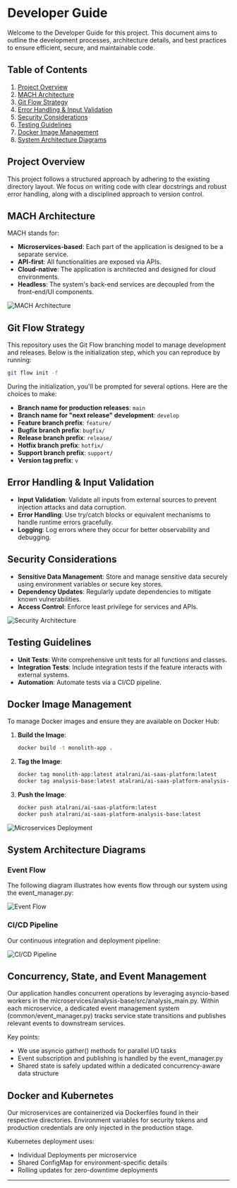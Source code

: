 # Developer Guide

Welcome to the Developer Guide for this project. This document aims to outline the development processes, architecture details, and best practices to ensure efficient, secure, and maintainable code.

## Table of Contents
1. [Project Overview](#project-overview)
2. [MACH Architecture](#mach-architecture)
3. [Git Flow Strategy](#git-flow-strategy)
4. [Error Handling & Input Validation](#error-handling--input-validation)
5. [Security Considerations](#security-considerations)
6. [Testing Guidelines](#testing-guidelines)
7. [Docker Image Management](#docker-image-management)
8. [System Architecture Diagrams](#system-architecture-diagrams)

## Project Overview
This project follows a structured approach by adhering to the existing directory layout. We focus on writing code with clear docstrings and robust error handling, along with a disciplined approach to version control.

## MACH Architecture
MACH stands for:
- **Microservices-based**: Each part of the application is designed to be a separate service.
- **API-first**: All functionalities are exposed via APIs.
- **Cloud-native**: The application is architected and designed for cloud environments.
- **Headless**: The system's back-end services are decoupled from the front-end/UI components.

![MACH Architecture](./diagrams/mach_architecture.png)

## Git Flow Strategy
This repository uses the Git Flow branching model to manage development and releases. Below is the initialization step, which you can reproduce by running:

```bash
git flow init -f
```

During the initialization, you'll be prompted for several options. Here are the choices to make:

- **Branch name for production releases**: `main`
- **Branch name for "next release" development**: `develop`
- **Feature branch prefix**: `feature/`
- **Bugfix branch prefix**: `bugfix/`
- **Release branch prefix**: `release/`
- **Hotfix branch prefix**: `hotfix/`
- **Support branch prefix**: `support/`
- **Version tag prefix**: `v`

## Error Handling & Input Validation
- **Input Validation**: Validate all inputs from external sources to prevent injection attacks and data corruption.
- **Error Handling**: Use try/catch blocks or equivalent mechanisms to handle runtime errors gracefully.
- **Logging**: Log errors where they occur for better observability and debugging.

## Security Considerations
- **Sensitive Data Management**: Store and manage sensitive data securely using environment variables or secure key stores.
- **Dependency Updates**: Regularly update dependencies to mitigate known vulnerabilities.
- **Access Control**: Enforce least privilege for services and APIs.

![Security Architecture](./diagrams/security_architecture.png)

## Testing Guidelines
- **Unit Tests**: Write comprehensive unit tests for all functions and classes.
- **Integration Tests**: Include integration tests if the feature interacts with external systems.
- **Automation**: Automate tests via a CI/CD pipeline.

## Docker Image Management

To manage Docker images and ensure they are available on Docker Hub:

1. **Build the Image**:
   ```bash
   docker build -t monolith-app .
   ```

2. **Tag the Image**:
   ```bash
   docker tag monolith-app:latest atalrani/ai-saas-platform:latest
   docker tag analysis-base:latest atalrani/ai-saas-platform-analysis-base:latest
   ```

3. **Push the Image**:
   ```bash
   docker push atalrani/ai-saas-platform:latest
   docker push atalrani/ai-saas-platform-analysis-base:latest
   ```

![Microservices Deployment](./diagrams/microservices_deployment.png)

## System Architecture Diagrams

### Event Flow
The following diagram illustrates how events flow through our system using the event_manager.py:

![Event Flow](./diagrams/event_flow.png)

### CI/CD Pipeline
Our continuous integration and deployment pipeline:

![CI/CD Pipeline](./diagrams/ci_cd_pipeline.png)

## Concurrency, State, and Event Management
Our application handles concurrent operations by leveraging asyncio-based workers in the microservices/analysis-base/src/analysis_main.py. Within each microservice, a dedicated event management system (common/event_manager.py) tracks service state transitions and publishes relevant events to downstream services.

Key points:
- We use asyncio gather() methods for parallel I/O tasks
- Event subscription and publishing is handled by the event_manager.py
- Shared state is safely updated within a dedicated concurrency-aware data structure

## Docker and Kubernetes
Our microservices are containerized via Dockerfiles found in their respective directories. Environment variables for security tokens and production credentials are only injected in the production stage.

Kubernetes deployment uses:
- Individual Deployments per microservice
- Shared ConfigMap for environment-specific details
- Rolling updates for zero-downtime deployments

---
